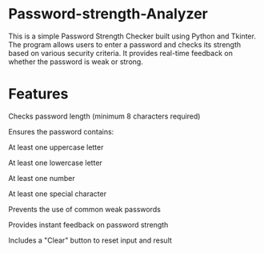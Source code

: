# Password-strength-Analyzer
This is a simple Password Strength Checker built using Python and Tkinter. The program allows users to enter a password and checks its strength based on various security criteria. It provides real-time feedback on whether the password is weak or strong.

# Features

Checks password length (minimum 8 characters required)

Ensures the password contains:

At least one uppercase letter

At least one lowercase letter

At least one number

At least one special character

Prevents the use of common weak passwords

Provides instant feedback on password strength

Includes a "Clear" button to reset input and result

